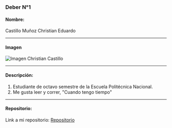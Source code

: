 ### Deber N°1

#### Nombre: 
Castillo Muñoz Christian Eduardo

---

#### Imagen
![Imagen Christian Castillo](https://scontent-mia1-1.xx.fbcdn.net/v/t1.0-9/14102312_163744084032251_4121564733453573114_n.jpg?oh=9578331bd710f316405356a8c4deb2ef&oe=589AB0D5 "Christian Castillo")

---

#### Descripción:
1.  Estudiante de octavo semestre de la Escuela Politécnica Nacional.
2.  Me gusta leer y correr, "Cuando tengo tiempo"

---

#### Repositorio:
Link a mi repositorio: [Repositorio](https://github.com/cchristico/Tec_Web_Js_2016_B)